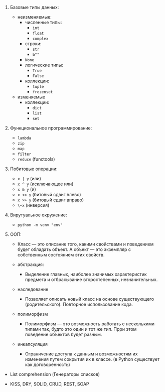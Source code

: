 1. Базовые типы данныx:
    - неизменяемые:
        - численные типы:
            - ```int```
            - ```float```
            - ```complex```
        - строки:
            - ```str```
            - ```b""```
        - ```None```
        - логические типы:
            - ```True```
            - ```False```
        - коллекции:
            - ```tuple```
            - ```frozenset```
    - изменяемые
        - коллекции:
            - ```dict```
            - ```list```
            - ```set```
            
2. Функциональное программирование:
    - ```lambda```
    - ```zip```
    - ```map```
    - ```filter```
    - ```reduce``` (functools)

3. Побитовые операции:
    - ```x | y``` (или)
    - ```x ^ y``` (исключающее или)
    - ```x & y``` (и)
    - ```x << y``` (битовый сдвиг влево)
    - ```x >> y``` (битовый сдвиг вправо)
    - ```\~x``` (инверсия)

4. Вирутуальное окружение:
    - ```python -m venv "env"```

5. ООП:
    - Класс — это описание того, какими свойствами и поведением будет обладать объект. А объект — это экземпляр с собственным состоянием этих свойств.

    - абстракция:
        - Выделение главных, наиболее значимых характеристик предмета и отбрасывание второстепенных, незначительных.
    - наследование
        - Позволяет описать новый класс на основе существующего (родительского). Повторное использование кода.
    - полиморфизм
        - Полиморфизм — это возможность работать с несколькими типами так, будто это один и тот же тип. Прри этом 
        поведение объектов будет разным.
    - инкапсуляция
        - Ограничение доступа к данным и возможностям их изменения путем сокрытия их в классе. (в Python существует как договоренность)


- List comprehension (Генераторы списков)

- KISS, DRY, SOLID, CRUD, REST, SOAP
